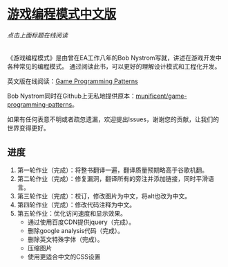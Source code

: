# [游戏编程模式中文版](http://tkchushbm.github.io/Game-Programming-Patterns-CN/)
###### 点击上面标题在线阅读

《游戏编程模式》是由曾在EA工作八年的Bob Nystrom写就，讲述在游戏开发中各种常见的编程模式。
通过阅读此书，可以更好的理解设计模式和工程化开发。

英文版在线阅读：[Game Programming Patterns](http://gameprogrammingpatterns.com/)

Bob Nystrom同时在Github上无私地提供原本：[munificent/game-programming-patterns](https://github.com/munificent/game-programming-patterns)。

如果有任何表意不明或者疏忽遗漏，欢迎提出Issues，谢谢您的贡献，让我们的世界变得更好。

## 进度

1. 第一轮作业（完成）：将整书翻译一遍，翻译质量预期略高于谷歌机翻。
2. 第二轮作业（完成）：修复漏洞，翻译所有的旁注并添加链接，同时平滑语言。
3. 第三轮作业（完成）：校订，修改图片为中文，将alt也改为中文。
4. 第四轮作业（完成）：修改代码注释为中文。
5. 第五轮作业：优化访问速度和显示效果。
    - 通过使用百度CDN提供jquery（完成）。
    - 删除google analysis代码（完成）。
    - 删除英文特殊字体（完成）。
    - 压缩图片
    - 使用更适合中文的CSS设置
